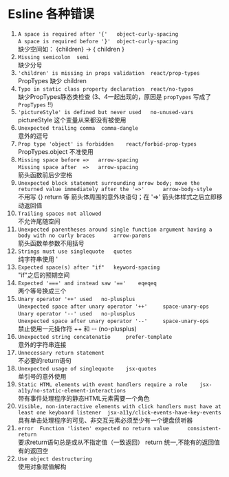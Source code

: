 # Esline 各种错误

1.  `A space is required after '{'   object-curly-spacing` <br>
    `A space is required before '}'  object-curly-spacing` <br>
    缺少空间如： {children} -> { children } <br>
2.  `Missing semicolon  semi` <br>
    缺少分号 <br>
3.  `'children' is missing in props validation  react/prop-types` <br>
    PropTypes 缺少 children <br>
4.  `Typo in static class property declaration  react/no-typos` <br>
    缺少PropTypes静态类检查 (3、4一起出现的，原因是 `propTypes` 写成了 `PropTypes` !!) <br>
5.  `'pictureStyle' is defined but never used   no-unused-vars` <br>
    pictureStyle 这个变量从来都没有被使用 <br>
6.  `Unexpected trailing comma  comma-dangle` <br>
    意外的逗号 <br>
7.  `Prop type 'object' is forbidden    react/forbid-prop-types` <br>
    PropTypes.object  不准使用 <br>
8.  `Missing space before =>   arrow-spacing` <br>
    `Missing space after  =>   arrow-spacing` <br>
    箭头函数前后少空格 <br>
9.  `Unexpected block statement surrounding arrow body; move the returned value immediately after the '=>'      arrow-body-style` <br>
    不用写 {} return 等 箭头体周围的意外块语句；在 '=>' 箭头体样式之后立即移动返回值 <br>
10. `Trailing spaces not allowed` <br>
    不允许尾随空间 <br>
11. `Unexpected parentheses around single function argument having a body with no curly braces      arrow-parens` <br>
    箭头函数单参数不用括号 <br>
12. `Strings must use singlequote   quotes` <br>
    纯字符串使用 '
13. `Expected space(s) after "if"   keyword-spacing` <br>
    "if"之后的预期空间 <br>
14. `Expected '===' and instead saw '=='    eqeqeq` <br>
    两个等号换成三个 <br>
15. `Unary operator '++' used   no-plusplus` <br>
    `Unexpected space after unary operator '++'     space-unary-ops` <br>
    `Unary operator '--' used   no-plusplus` <br>
    `Unexpected space after unary operator '--'     space-unary-ops` <br>
    禁止使用一元操作符 ++ 和 -- (no-plusplus) <br>
16. `Unexpected string concatenatio     prefer-template` <br>
    意外的字符串连接 <br>
17. `Unnecessary return statement` <br>
    不必要的return语句
18. `Unexpected usage of singlequote    jsx-quotes` <br>
    单引号的意外使用 <br>
19. `Static HTML elements with event handlers require a role    jsx-a11y/no-static-element-interactions` <br>
    带有事件处理程序的静态HTML元素需要一个角色 <br>
20. `Visible, non-interactive elements with click handlers must have at least one keyboard listener  jsx-a11y/click-events-have-key-events` <br>
    具有单击处理程序的可见、非交互元素必须至少有一个键盘侦听器 <br>
21. `error  Function 'listen' expected no return value      consistent-return` <br>
    要求return语句总是或从不指定值（一致返回）  return 统一,不能有的返回值 有的返回空 <br>
22. `Use object destructuring` <br>
    使用对象赋值解构

